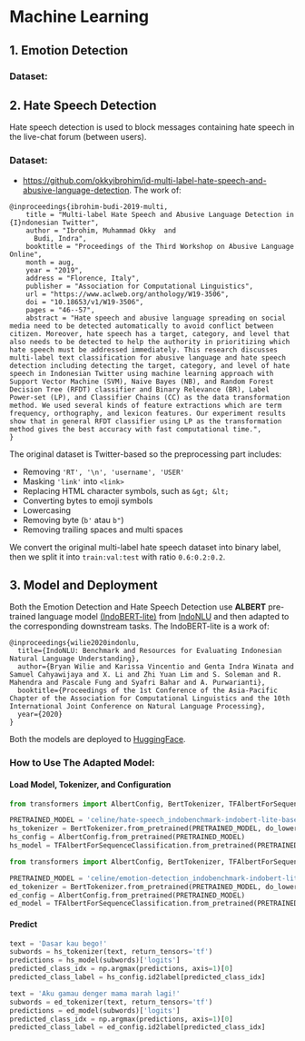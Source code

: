 # Machine Learning

## 1. Emotion Detection
### Dataset:

## 2. Hate Speech Detection
Hate speech detection is used to block messages containing hate speech in the live-chat forum (between users).
### Dataset:
* https://github.com/okkyibrohim/id-multi-label-hate-speech-and-abusive-language-detection. The work of:
```
@inproceedings{ibrohim-budi-2019-multi,
    title = "Multi-label Hate Speech and Abusive Language Detection in {I}ndonesian Twitter",
    author = "Ibrohim, Muhammad Okky  and
      Budi, Indra",
    booktitle = "Proceedings of the Third Workshop on Abusive Language Online",
    month = aug,
    year = "2019",
    address = "Florence, Italy",
    publisher = "Association for Computational Linguistics",
    url = "https://www.aclweb.org/anthology/W19-3506",
    doi = "10.18653/v1/W19-3506",
    pages = "46--57",
    abstract = "Hate speech and abusive language spreading on social media need to be detected automatically to avoid conflict between citizen. Moreover, hate speech has a target, category, and level that also needs to be detected to help the authority in prioritizing which hate speech must be addressed immediately. This research discusses multi-label text classification for abusive language and hate speech detection including detecting the target, category, and level of hate speech in Indonesian Twitter using machine learning approach with Support Vector Machine (SVM), Naive Bayes (NB), and Random Forest Decision Tree (RFDT) classifier and Binary Relevance (BR), Label Power-set (LP), and Classifier Chains (CC) as the data transformation method. We used several kinds of feature extractions which are term frequency, orthography, and lexicon features. Our experiment results show that in general RFDT classifier using LP as the transformation method gives the best accuracy with fast computational time.",
}
```
The original dataset is Twitter-based so the preprocessing part includes:
* Removing `'RT', '\n', 'username', 'USER'`
* Masking `'link'` into `<link>`
* Replacing HTML character symbols, such as `&gt; &lt;`
* Converting bytes to emoji symbols
* Lowercasing
* Removing byte (`b'` atau `b"`)
* Removing trailing spaces and multi spaces

We convert the original multi-label hate speech dataset into binary label, then we split it into `train:val:test` with ratio `0.6:0.2:0.2`.

## 3. Model and Deployment
Both the Emotion Detection and Hate Speech Detection use <b>ALBERT</b> pre-trained language model [(IndoBERT-lite)](https://huggingface.co/indobenchmark/indobert-lite-base-p1) from [IndoNLU](https://www.indobenchmark.com/) and then adapted to the corresponding downstream tasks. The IndoBERT-lite is a work of:
```
@inproceedings{wilie2020indonlu,
  title={IndoNLU: Benchmark and Resources for Evaluating Indonesian Natural Language Understanding},
  author={Bryan Wilie and Karissa Vincentio and Genta Indra Winata and Samuel Cahyawijaya and X. Li and Zhi Yuan Lim and S. Soleman and R. Mahendra and Pascale Fung and Syafri Bahar and A. Purwarianti},
  booktitle={Proceedings of the 1st Conference of the Asia-Pacific Chapter of the Association for Computational Linguistics and the 10th International Joint Conference on Natural Language Processing},
  year={2020}
}
```

Both the models are deployed to [HuggingFace](https://huggingface.co/celine).

### How to Use The Adapted Model:
#### Load Model, Tokenizer, and Configuration
```python
from transformers import AlbertConfig, BertTokenizer, TFAlbertForSequenceClassification

PRETRAINED_MODEL = 'celine/hate-speech_indobenchmark-indobert-lite-base-p1'
hs_tokenizer = BertTokenizer.from_pretrained(PRETRAINED_MODEL, do_lower_case=True)
hs_config = AlbertConfig.from_pretrained(PRETRAINED_MODEL)
hs_model = TFAlbertForSequenceClassification.from_pretrained(PRETRAINED_MODEL, config=hs_config)
```
```python
from transformers import AlbertConfig, BertTokenizer, TFAlbertForSequenceClassification

PRETRAINED_MODEL = 'celine/emotion-detection_indobenchmark-indobert-lite-base-p1'
ed_tokenizer = BertTokenizer.from_pretrained(PRETRAINED_MODEL, do_lower_case=True)
ed_config = AlbertConfig.from_pretrained(PRETRAINED_MODEL)
ed_model = TFAlbertForSequenceClassification.from_pretrained(PRETRAINED_MODEL, config=ed_config)
```

#### Predict
```python
text = 'Dasar kau bego!'
subwords = hs_tokenizer(text, return_tensors='tf')
predictions = hs_model(subwords)['logits']
predicted_class_idx = np.argmax(predictions, axis=1)[0]
predicted_class_label = hs_config.id2label[predicted_class_idx]
```
```python
text = 'Aku gamau denger mama marah lagi!'
subwords = ed_tokenizer(text, return_tensors='tf')
predictions = ed_model(subwords)['logits']
predicted_class_idx = np.argmax(predictions, axis=1)[0]
predicted_class_label = ed_config.id2label[predicted_class_idx]
```
